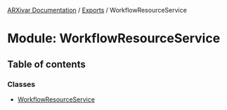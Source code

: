 [ARXivar Documentation](../README.md) / [Exports](../modules.md) / WorkflowResourceService

# Module: WorkflowResourceService

## Table of contents

### Classes

- [WorkflowResourceService](../classes/WorkflowResourceService.WorkflowResourceService.md)
